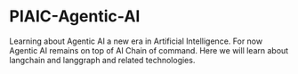 # PIAIC-Agentic-AI
Learning about Agentic AI a new era in Artificial Intelligence. For now Agentic AI remains on top of AI Chain of command. Here we will learn about langchain and langgraph and related technologies.
